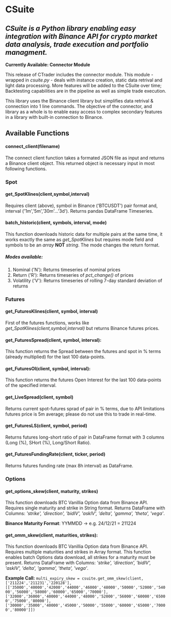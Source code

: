 # CSuite
*CSuite is a Python library enabling easy integration with Binance API for crypto market data analysis, trade execution and portfolio managment.*
---
**Currently Available: Connector Module**

This release of CTrader includes the connector module. This module - wrapped in *csuite.py* - deals with instance creation, static data retrival and light data processing.
More features will be added to the CSuite over time; Backtesting capabilities are in the pipeline as well as simple trade execution. 

This library uses the Binance client library but simplifies data retrival & connection into 1 line commands. The objective of the connector, and library as a whole is to enable easy access to complex secondary features in a library with built-in connection to Binance.

## Available Functions

#### connect_client(filename)
The connect client function takes a formated JSON file as input and returns a Binance client object. This returned object is necessary input in most following functions.

### Spot
#### get_SpotKlines(client,symbol,interval)
Requires client (above), symbol in Binance ('BTCUSDT') pair format and, interval ('1m','5m','30m'...'3d'). Returns pandas DataFrame Timeseries. 

#### batch_historic(client, symbols, interval, mode)
This function downloads historic data for multiple pairs at the same time, it works exactly the same as *get_SpotKlines* but requires mode field and symbols to be an *array* **NOT** *string*. The mode changes the return format.
##### Modes available:
1. Nominal ('N'): Returns timeseries of nominal prices
2. Return ('R'): Returns timeseries of *pct_change()* of prices
3. Volatility ('V'): Returns timeseries of rolling 7-day standard deviation of returns

### Futures
#### get_FuturesKlines(client, symbol, interval)
First of the futures functions, works like *get_SpotKlines(client,symbol,interval)* but returns Binance futures prices.

#### get_FuturesSpread(client, symbol, interval):
This function returns the Spread between the futures and spot in % terms (already multiplied) for the last 100 data-points.

#### get_FuturesOI(client, symbol, interval):
This function returns the futures Open Interest for the last 100 data-points of the specified interval. 

#### get_LiveSpread(client, symbol)
Returns current spot-futures sprad of pair in % terms, due to API limitations futures price is 5m average; please do not use this to trade in real-time.

#### get_FuturesLS(client, symbol, period)
Returns futures long-short ratio of pair in DataFrame format with 3 columns (Long (%), SHort (%), Long/Short Ratio).

#### get_FuturesFundingRate(client, ticker, period)
Returns futures funding rate (max 8h interval) as DataFrame.

### Options
#### get_options_skew(client, maturity, strikes)
This function downloads BTC Vanillia Option data from Binance API. Requires single maturity and strike in String format. Returns DataFrame with Columns: *'strike', 'direction', 'bidIV', 'askIV', 'delta', 'gamma', 'theta', 'vega'*.

**Binance Maturity Format**: YYMMDD -> e.g. 24/12/21 = 211224


#### get_omm_skew(client, maturities, strikes):
This function downloads BTC Vanillia Option data from Binance API. Requires multiple maturities and strikes in Array format. This function enables batch Options data download, all strikes for a maturity must be present.
Returns DataFrame with Columns: *'strike', 'direction', 'bidIV', 'askIV', 'delta', 'gamma', 'theta', 'vega'*.

**Example Call:**
`multi_expiry_skew = csuite.get_omm_skew(client,['211224','211231','220128'],[['35000','40000','42000','44000','46000','48000','50000','52000','54000','56000','58000','60000','65000','70000'],['32000','36000','40000','44000','48000','52000','56000','60000','65000','75000','80000'],['30000','35000','40000','45000','50000','55000','60000','65000','70000','80000']])`

